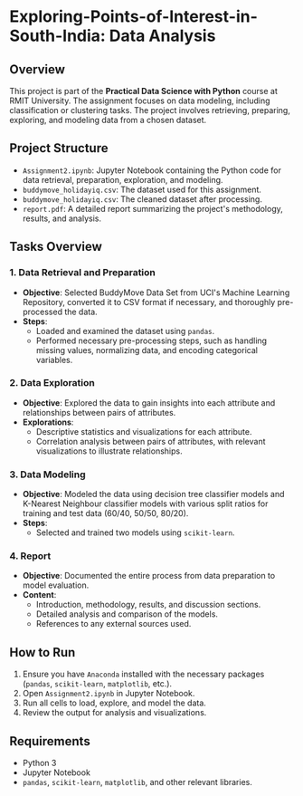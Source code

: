 # Exploring-Points-of-Interest-in-South-India: Data Analysis

## Overview
This project is part of the **Practical Data Science with Python** course at RMIT University. The assignment focuses on data modeling, including classification or clustering tasks. The project involves retrieving, preparing, exploring, and modeling data from a chosen dataset.

## Project Structure
- `Assignment2.ipynb`: Jupyter Notebook containing the Python code for data retrieval, preparation, exploration, and modeling.
- `buddymove_holidayiq.csv`: The dataset used for this assignment.
- `buddymove_holidayiq.csv`: The cleaned dataset after processing.
- `report.pdf`: A detailed report summarizing the project's methodology, results, and analysis.

## Tasks Overview

### 1. Data Retrieval and Preparation
- **Objective**: Selected BuddyMove Data Set from UCI's Machine Learning Repository, converted it to CSV format if necessary, and thoroughly pre-processed the data.
- **Steps**:
  - Loaded and examined the dataset using `pandas`.
  - Performed necessary pre-processing steps, such as handling missing values, normalizing data, and encoding categorical variables.

### 2. Data Exploration
- **Objective**: Explored the data to gain insights into each attribute and relationships between pairs of attributes.
- **Explorations**:
  - Descriptive statistics and visualizations for each attribute.
  - Correlation analysis between pairs of attributes, with relevant visualizations to illustrate relationships.

### 3. Data Modeling
- **Objective**: Modeled the data using decision tree classifier models and K-Nearest Neighbour classifier models with various split ratios for training and test data (60/40, 50/50, 80/20).
- **Steps**:
  - Selected and trained two models using `scikit-learn`.

### 4. Report
- **Objective**: Documented the entire process from data preparation to model evaluation.
- **Content**:
  - Introduction, methodology, results, and discussion sections.
  - Detailed analysis and comparison of the models.
  - References to any external sources used.

## How to Run
1. Ensure you have `Anaconda` installed with the necessary packages (`pandas`, `scikit-learn`, `matplotlib`, etc.).
2. Open `Assignment2.ipynb` in Jupyter Notebook.
3. Run all cells to load, explore, and model the data.
4. Review the output for analysis and visualizations.

## Requirements
- Python 3
- Jupyter Notebook
- `pandas`, `scikit-learn`, `matplotlib`, and other relevant libraries.
